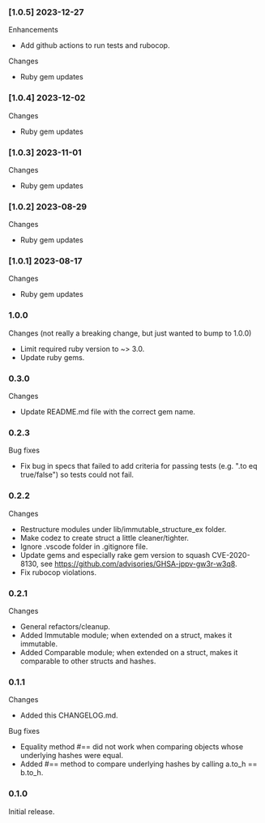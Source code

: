 ### [1.0.5] 2023-12-27

Enhancements

- Add github actions to run tests and rubocop.

Changes

- Ruby gem updates

### [1.0.4] 2023-12-02

Changes

- Ruby gem updates

### [1.0.3] 2023-11-01

Changes

- Ruby gem updates

### [1.0.2] 2023-08-29

Changes

- Ruby gem updates

### [1.0.1] 2023-08-17

Changes

- Ruby gem updates

### 1.0.0

Changes (not really a breaking change, but just wanted to bump to 1.0.0)

- Limit required ruby version to ~> 3.0.
- Update ruby gems.

### 0.3.0

Changes

- Update README.md file with the correct gem name.

### 0.2.3

Bug fixes

- Fix bug in specs that failed to add criteria for passing tests (e.g. ".to eq true/false") so tests could not fail.

### 0.2.2

Changes

- Restructure modules under lib/immutable_structure_ex folder.
- Make codez to create struct a little cleaner/tighter.
- Ignore .vscode folder in .gitignore file.
- Update gems and especially rake gem version to squash CVE-2020-8130, see https://github.com/advisories/GHSA-jppv-gw3r-w3q8.
- Fix rubocop violations.

### 0.2.1

Changes

- General refactors/cleanup.
- Added Immutable module; when extended on a struct, makes it immutable.
- Added Comparable module; when extended on a struct, makes it comparable to other structs and hashes.

### 0.1.1

Changes

- Added this CHANGELOG.md.

Bug fixes

- Equality method #== did not work when comparing objects whose underlying hashes were equal.
- Added #== method to compare underlying hashes by calling a.to_h == b.to_h.

### 0.1.0

Initial release.
